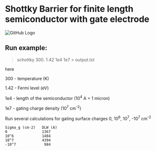 # Shottky Barrier for finite length semiconductor with gate electrode

![GitHub Logo](https://github.com/Dmitry-Skachkov/SB/blob/main/Docs/SB_geometry_3.jpg)

## Run example:
> schottky 300. 1.42 1e4 1e7 > output.txt

here

300 - temperature (K)

1.42 - Fermi level (eV)

1e4 - length of the semiconductor (10<sup>4</sup> A = 1 micron)

1e7 - gating charge density (10<sup>7</sup> cm<sup>-2</sup>)

Run several calculations for gating surface charges 0, 10<sup>6</sup>, 10<sup>7</sup>, -10<sup>7</sup> cm<sup>-2</sup>
```
Sigma_g (cm-2)   DLW (A)
0                1367
10^6             1484
10^7             4394
-10^7             984
```



